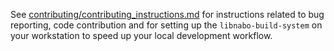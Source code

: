 See  [contributing/contributing_instructions.md](https://github.com/norlab-ulaval/libnabo/tree/develop/contributing/contributing_instructions.md) for instructions related to bug reporting, code contribution and for setting up the `libnabo-build-system` on your workstation to speed up your local development workflow. 
